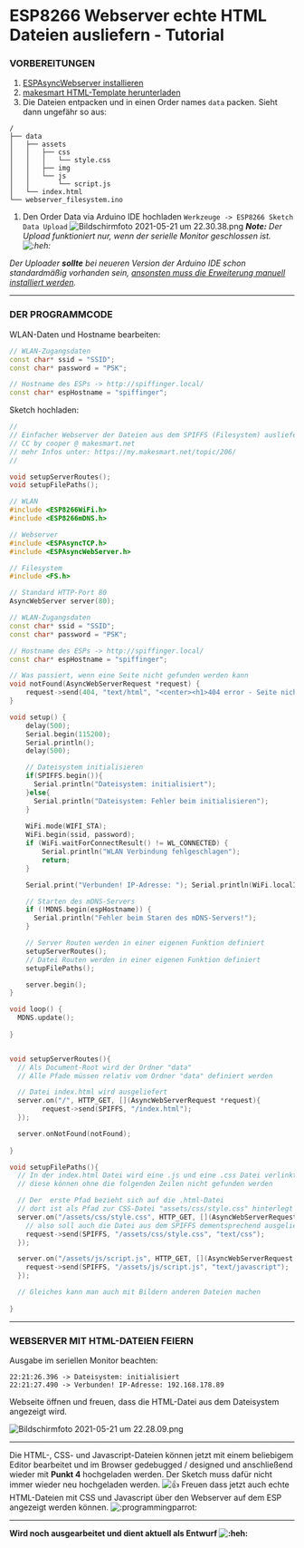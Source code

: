 # ESP8266 Webserver echte HTML Dateien ausliefern - Tutorial

### VORBEREITUNGEN

1. [ESPAsyncWebserver installieren](https://web.archive.org/web/20220627131818/https://github.com/me-no-dev/ESPAsyncWebServer)
2. [makesmart HTML-Template herunterladen](https://web.archive.org/web/20220627131818/https://my.makesmart.net/topic/116/)
3. Die Dateien entpacken und in einen Order names `data` packen. Sieht dann ungefähr so aus:

```
/
├── data
│   ├── assets
│   │   ├── css
│   │   │   └── style.css
│   │   ├── img
│   │   └── js
│   │       └── script.js
│   └── index.html
└── webserver_filesystem.ino
```

1. Den Order Data via Arduino IDE hochladen
   `Werkzeuge -> ESP8266 Sketch Data Upload`
   ![Bildschirmfoto 2021-05-21 um 22.30.38.png](https://web.archive.org/web/20220627131818im_/https://my.makesmart.net/assets/uploads/files/1621629079675-bildschirmfoto-2021-05-21-um-22.30.38.png)
   ***Note:** Der Upload funktioniert nur, wenn der serielle Monitor geschlossen ist. ![:heh:](https://web.archive.org/web/20220627131818im_/https://my.makesmart.net/plugins/nodebb-plugin-emoji/emoji/customizations/02344941-c9a5-4a07-9960-141b30a66ac1-DFB6FF81-BD23-47A0-981A-DA48437A27E7.png?v=chnl3kn5hqg)*

*Der Uploader **sollte** bei neueren Version der Arduino IDE schon standardmäßig vorhanden sein, [ansonsten muss die Erweiterung manuell installiert werden](https://web.archive.org/web/20220627131818/https://github.com/esp8266/arduino-esp8266fs-plugin).*

------

###  DER PROGRAMMCODE

WLAN-Daten und Hostname bearbeiten:

```cpp
// WLAN-Zugangsdaten
const char* ssid = "SSID";
const char* password = "PSK";

// Hostname des ESPs -> http://spiffinger.local/
const char* espHostname = "spiffinger";
```

Sketch hochladen:

```cpp
//
// Einfacher Webserver der Dateien aus dem SPIFFS (Filesystem) ausliefert
// CC by cooper @ makesmart.net
// mehr Infos unter: https://my.makesmart.net/topic/206/
//

void setupServerRoutes();
void setupFilePaths();

// WLAN
#include <ESP8266WiFi.h>
#include <ESP8266mDNS.h>

// Webserver 
#include <ESPAsyncTCP.h>
#include <ESPAsyncWebServer.h>

// Filesystem
#include <FS.h>

// Standard HTTP-Port 80
AsyncWebServer server(80);

// WLAN-Zugangsdaten
const char* ssid = "SSID";
const char* password = "PSK";

// Hostname des ESPs -> http://spiffinger.local/
const char* espHostname = "spiffinger";

// Was passiert, wenn eine Seite nicht gefunden werden kann
void notFound(AsyncWebServerRequest *request) {
    request->send(404, "text/html", "<center><h1>404 error - Seite nicht gefunden</h1></center>");
}

void setup() {
    delay(500);
    Serial.begin(115200);
    Serial.println();
    delay(500);

    // Dateisystem initialisieren
    if(SPIFFS.begin()){
      Serial.println("Dateisystem: initialisiert");
    }else{
      Serial.println("Dateisystem: Fehler beim initialisieren");
    }
    
    WiFi.mode(WIFI_STA);
    WiFi.begin(ssid, password);
    if (WiFi.waitForConnectResult() != WL_CONNECTED) {
        Serial.println("WLAN Verbindung fehlgeschlagen");
        return;
    }

    Serial.print("Verbunden! IP-Adresse: "); Serial.println(WiFi.localIP());

    // Starten des mDNS-Servers
    if (!MDNS.begin(espHostname)) {             
      Serial.println("Fehler beim Staren des mDNS-Servers!");
    }

    // Server Routen werden in einer eigenen Funktion definiert
    setupServerRoutes();
    // Datei Routen werden in einer eigenen Funktion definiert
    setupFilePaths();

    server.begin();
}

void loop() {
  MDNS.update();
  
}


void setupServerRoutes(){
  // Als Document-Root wird der Ordner "data"
  // Alle Pfade müssen relativ vom Ordner "data" definiert werden

  // Datei index.html wird ausgeliefert
  server.on("/", HTTP_GET, [](AsyncWebServerRequest *request){
        request->send(SPIFFS, "/index.html");
  });

  server.onNotFound(notFound);
  
}

void setupFilePaths(){
  // In der index.html Datei wird eine .js und eine .css Datei verlinkt
  // diese können ohne die folgenden Zeilen nicht gefunden werden

  // Der  erste Pfad bezieht sich auf die .html-Datei
  // dort ist als Pfad zur CSS-Datei "assets/css/style.css" hinterlegt
  server.on("/assets/css/style.css", HTTP_GET, [](AsyncWebServerRequest *request){
    // also soll auch die Datei aus dem SPIFFS dementsprechend ausgeliefert werden
    request->send(SPIFFS, "/assets/css/style.css", "text/css");
  });

  server.on("/assets/js/script.js", HTTP_GET, [](AsyncWebServerRequest *request){
    request->send(SPIFFS, "/assets/js/script.js", "text/javascript");
  });

  // Gleiches kann man auch mit Bildern anderen Dateien machen
  
}
```

------

###  WEBSERVER MIT HTML-DATEIEN FEIERN

Ausgabe im seriellen Monitor beachten:

```
22:21:26.396 -> Dateisystem: initialisiert
22:21:27.490 -> Verbunden! IP-Adresse: 192.168.178.89
```

Webseite öffnen und freuen, dass die HTML-Datei aus dem Dateisystem angezeigt wird.

![Bildschirmfoto 2021-05-21 um 22.28.09.png](https://web.archive.org/web/20220627131818im_/https://my.makesmart.net/assets/uploads/files/1621628903016-bildschirmfoto-2021-05-21-um-22.28.09.png)

------

Die HTML-, CSS- und Javascript-Dateien können jetzt mit einem beliebigem Editor bearbeitet und im Browser gedebugged / designed und anschließend wieder mit **Punkt 4** hochgeladen werden. Der Sketch muss dafür nicht immer wieder neu hochgeladen werden. ![👍](https://web.archive.org/web/20220627131818im_/https://my.makesmart.net/plugins/nodebb-plugin-emoji/emoji/apple/1f44d.png?v=chnl3kn5hqg) Freuen dass jetzt auch echte HTML-Dateien mit CSS und Javascript über den Webserver auf dem ESP angezeigt werden können. ![:programmingparrot:](https://web.archive.org/web/20220627131818im_/https://my.makesmart.net/plugins/nodebb-plugin-emoji/emoji/customizations/85c54979-2b42-4d6a-8357-458d97c45f28-programmingParrot.gif?v=chnl3kn5hqg)

------

**Wird noch ausgearbeitet und dient aktuell als Entwurf ![:heh:](https://web.archive.org/web/20220627131818im_/https://my.makesmart.net/plugins/nodebb-plugin-emoji/emoji/customizations/02344941-c9a5-4a07-9960-141b30a66ac1-DFB6FF81-BD23-47A0-981A-DA48437A27E7.png?v=chnl3kn5hqg)**